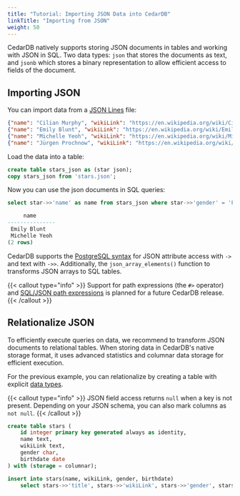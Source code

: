 ```yaml
---
title: "Tutorial: Importing JSON Data into CedarDB"
linkTitle: "Importing from JSON"
weight: 50
---
```


CedarDB natively supports storing JSON documents in tables and working with JSON in SQL.
Two data types: `json` that stores the documents as text, and `jsonb` which stores a binary representation to allow 
efficient access to fields of the document.

## Importing JSON

You can import data from a [JSON Lines](https://jsonlines.org/) file:

```json lines {filename="stars.json"}
{"name": "Cilian Murphy", "wikiLink": "https://en.wikipedia.org/wiki/Cillian_Murphy", "gender": "M", "birthdate": "1976-05-25"}
{"name": "Emily Blunt", "wikiLink": "https://en.wikipedia.org/wiki/Emily_Blunt", "gender": "F", "birthdate": "1983-02-23"}
{"name": "Michelle Yeoh", "wikiLink": "https://en.wikipedia.org/wiki/Michelle_Yeoh", "gender": "F", "birthdate": "1962-08-06"}
{"name": "Jürgen Prochnow", "wikiLink": "https://en.wikipedia.org/wiki/Jürgen_Prochnow", "gender": "M", "birthdate": "1941-06-10"}
```

Load the data into a table:
```sql
create table stars_json as (star json);
copy stars_json from 'stars.json';
```

Now you can use the json documents in SQL queries:
```sql
select star->>'name' as name from stars_json where star->>'gender' = 'F';
```
```sql
     name      
---------------
 Emily Blunt
 Michelle Yeoh
(2 rows)
```

CedarDB supports the [PostgreSQL syntax](https://www.postgresql.org/docs/current/functions-json.html) for JSON attribute
access with `->` and text with `->>`.
Additionally, the `json_array_elements()` function to transforms JSON arrays to SQL tables.

{{< callout type="info" >}}
Support for path expressions (the `#>` operator) and [SQL/JSON path expressions](https://www.postgresql.org/docs/current/functions-json.html#FUNCTIONS-SQLJSON-PATH)
is planned for a future CedarDB release.
{{< /callout >}}

## Relationalize JSON

To efficiently execute queries on data, we recommend to transform JSON documents to relational tables.
When storing data in CedarDB's native storage format, it uses advanced statistics and columnar data storage for 
efficient execution.  

For the previous example, you can relationalize by creating a table with explicit [data types](/references/datatypes).

{{< callout type="info" >}}
JSON field access returns `null` when a key is not present.
Depending on your JSON schema, you can also mark columns as `not null`.
{{< /callout >}}


```sql
create table stars (
    id integer primary key generated always as identity,
    name text,
    wikiLink text,
    gender char,
    birthdate date
) with (storage = columnar);

insert into stars(name, wikiLink, gender, birthdate) 
    select stars->>'title', stars->>'wikiLink', stars->>'gender', stars->>'birthdate' from stars_json;
```

